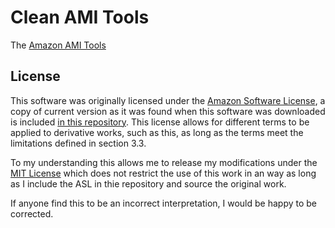 
# Clean AMI Tools

The [Amazon AMI Tools][1]

## License

This software was originally licensed under the [Amazon Software License][2], a
copy of current version as it was found when this software was downloaded is
included [in this repository][3]. This license allows for different terms to be
applied to derivative works, such as this, as long as the terms meet the
limitations defined in section 3.3.

To my understanding this allows me to release my modifications under the [MIT
License][4] which does not restrict the use of this work in an way as long as I
include the ASL in thie repository and source the original work.

If anyone find this to be an incorrect interpretation, I would be happy to be
corrected.

[1]: http://s3.amazonaws.com/ec2-downloads/ec2-ami-tools.zip
[2]: https://aws.amazon.com/asl/
[3]: ./AMAZON_SOFTWARE_LICENSE
[4]: ./MIT_LICENSE


